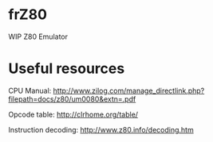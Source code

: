 # frZ80
WIP Z80 Emulator

# Useful resources

CPU Manual: http://www.zilog.com/manage_directlink.php?filepath=docs/z80/um0080&extn=.pdf

Opcode table: http://clrhome.org/table/

Instruction decoding: http://www.z80.info/decoding.htm